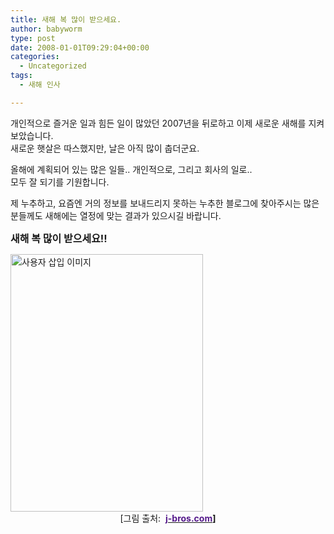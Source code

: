 ```yaml
---
title: 새해 복 많이 받으세요.
author: babyworm
type: post
date: 2008-01-01T09:29:04+00:00
categories:
  - Uncategorized
tags:
  - 새해 인사

---
```

개인적으로 즐거운 일과 힘든 일이 많았던 2007년을 뒤로하고 이제 새로운 새해를 지켜보았습니다.  
새로운 햇살은 따스했지만, 날은 아직 많이 춥더군요. 

올해에 계획되어 있는 많은 일들.. 개인적으로, 그리고 회사의 일로..  
모두 잘 되기를 기원합니다.

제 누추하고, 요즘엔 거의 정보를 보내드리지 못하는 누추한 블로그에 찾아주시는 많은 분들께도 새해에는 열정에 맞는 결과가 있으시길 바랍니다.

**<FONT size=3>새해 복 많이 받으세요!!</FONT>**

<img loading="lazy" decoding="async" src="https://i0.wp.com/babyworm.net/wordpress/wp-content/uploads/1/cfile9.uf.156C4B564D6A7AEB26FFC8.jpg?resize=308%2C412" class="aligncenter" width="308" height="412" alt="사용자 삽입 이미지" data-recalc-dims="1" />  


<DIV style="TEXT-ALIGN: center">
  [그림 출처:&nbsp; <B><A href="http://j-bros.com/log/?p=160" target=_top><FONT color=#551a8b>j-bros.com</FONT></A>]</B>
</DIV>